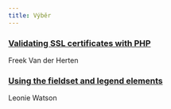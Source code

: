 ```yaml
---
title: Výběr
---
```


### [Validating SSL certificates with PHP](https://murze.be/2016/07/validating-ssl-certificates-php/)
Freek Van der Herten

### [Using the fieldset and legend elements](https://accessibility.blog.gov.uk/2016/07/22/using-the-fieldset-and-legend-elements/)
Leonie Watson
